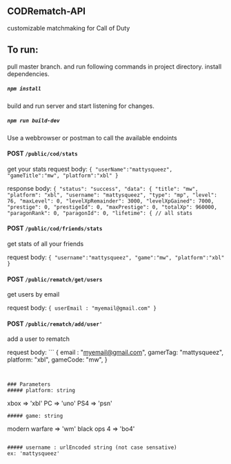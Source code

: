 ## CODRematch-API
customizable matchmaking for Call of Duty 


## To run: 
  pull master branch. and run following commands in project directory. 
install dependencies. 
##### `npm install`
build and run server and start listening for changes.
##### `npm run build-dev`



 Use a webbrowser or postman to call the available endoints

  #### POST `/public/cod/stats`
   get your stats
   request body: ```{
	"userName":"mattysqueez",
	"gameTitle":"mw",
	"platform":"xbl"
}```

response body: ```{
    "status": "success",
    "data": {
        "title": "mw",
        "platform": "xbl",
        "username": "mattysqueez",
        "type": "mp",
        "level": 76,
        "maxLevel": 0,
        "levelXpRemainder": 3000,
        "levelXpGained": 7000,
        "prestige": 0,
        "prestigeId": 0,
        "maxPrestige": 0,
        "totalXp": 960000,
        "paragonRank": 0,
        "paragonId": 0,
        "lifetime": { // all stats```
	
	
#### POST `/public/cod/friends/stats`

get stats of all your friends

request body: ```{
	"username":"mattysqueez",
	"game":"mw",
	"platform":"xbl"
}```



#### POST `/public/rematch/get/users`
get users by email

request body: ```{
	userEmail : "myemail@gmail.com"
}```


#### POST `/public/rematch/add/user'`
add a user to rematch

request body: ``` {
        email : "myemail@gmail.com", 
        gamerTag: "mattysqueez",
        platform: "xbl",
        gameCode: "mw",
}
```


### Parameters
##### platform: string
```
xbox => 'xbl'
PC => 'uno'
PS4 => 'psn'
```
##### game: string
```
modern warfare => 'wm'
black ops 4 => 'bo4'
```

##### username : urlEncoded string (not case sensative)
ex: 'mattysqueez'
